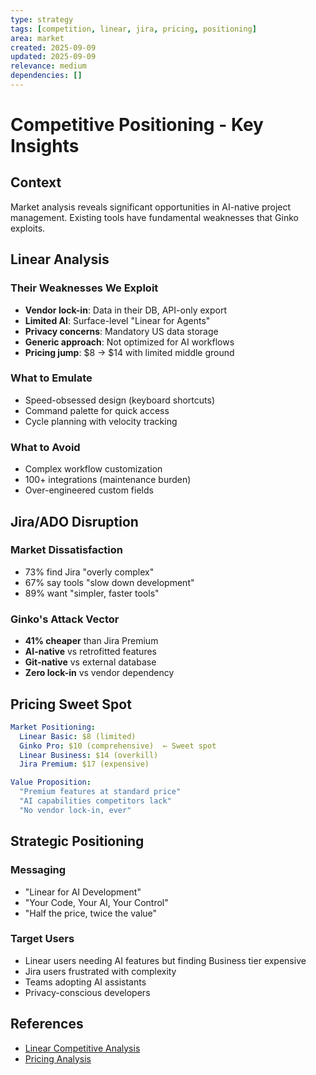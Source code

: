 ```yaml
---
type: strategy
tags: [competition, linear, jira, pricing, positioning]
area: market
created: 2025-09-09
updated: 2025-09-09
relevance: medium
dependencies: []
---
```


# Competitive Positioning - Key Insights

## Context
Market analysis reveals significant opportunities in AI-native project management. Existing tools have fundamental weaknesses that Ginko exploits.

## Linear Analysis

### Their Weaknesses We Exploit
- **Vendor lock-in**: Data in their DB, API-only export
- **Limited AI**: Surface-level "Linear for Agents"
- **Privacy concerns**: Mandatory US data storage
- **Generic approach**: Not optimized for AI workflows
- **Pricing jump**: $8 → $14 with limited middle ground

### What to Emulate
- Speed-obsessed design (keyboard shortcuts)
- Command palette for quick access
- Cycle planning with velocity tracking

### What to Avoid
- Complex workflow customization
- 100+ integrations (maintenance burden)
- Over-engineered custom fields

## Jira/ADO Disruption

### Market Dissatisfaction
- 73% find Jira "overly complex"
- 67% say tools "slow down development"
- 89% want "simpler, faster tools"

### Ginko's Attack Vector
- **41% cheaper** than Jira Premium
- **AI-native** vs retrofitted features
- **Git-native** vs external database
- **Zero lock-in** vs vendor dependency

## Pricing Sweet Spot

```yaml
Market Positioning:
  Linear Basic: $8 (limited)
  Ginko Pro: $10 (comprehensive)  ← Sweet spot
  Linear Business: $14 (overkill)
  Jira Premium: $17 (expensive)

Value Proposition:
  "Premium features at standard price"
  "AI capabilities competitors lack"
  "No vendor lock-in, ever"
```

## Strategic Positioning

### Messaging
- "Linear for AI Development"
- "Your Code, Your AI, Your Control"
- "Half the price, twice the value"

### Target Users
- Linear users needing AI features but finding Business tier expensive
- Jira users frustrated with complexity
- Teams adopting AI assistants
- Privacy-conscious developers

## References
- [Linear Competitive Analysis](docs/PRD/linear-competitive-analysis.md)
- [Pricing Analysis](docs/PRD/pricing-analysis.md)